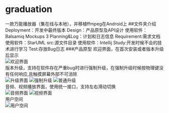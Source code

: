 # graduation
一款万能播放器（集在线与本地），并移植ffmpeg在Android上
##文件夹介绍
	Deployment：开发中最终版本
	Design：产品原型及API设计 使用软件：Balsamiq Mockups 3
	Planning&Log：计划和日志信息
	Requirement:需求文档	使用软件：StarUML
	src:源文件目录	使用软件：Intellij
	Study:开发时候不会的技术进行学习
	Test:存放Bug日志
###产品原型
欢迎界面，在首次安装或者版本升级后显示<br>
![欢迎界面](https://raw.githubusercontent.com/shenyupeng/graduation/master/Design/prototype/image1.png)<br>
版本升级，支持在软件存在严重bug时进行强制升级，在强制升级时候按物理键没有任何响应,且触摸屏幕外部不可消除<br>
![升级界面](https://raw.githubusercontent.com/shenyupeng/graduation/master/Design/prototype/image2.png)
![强制升级](https://raw.githubusercontent.com/shenyupeng/graduation/master/Design/prototype/image3.png)
![普通升级](https://raw.githubusercontent.com/shenyupeng/graduation/master/Design/prototype/image4.png)<br>
音频、视频播放界面，使用统一接口，支持左右滑动切换<br>
![音频界面](https://raw.githubusercontent.com/shenyupeng/graduation/master/Design/prototype/image5.png)
![视频界面](https://raw.githubusercontent.com/shenyupeng/graduation/master/Design/prototype/image6.png)<br>
用户空间<br>
![用户空间](https://raw.githubusercontent.com/shenyupeng/graduation/master/Design/prototype/image7.png)